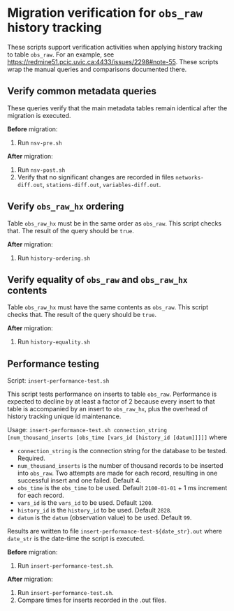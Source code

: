 # Migration verification for `obs_raw` history tracking

These scripts support verification activities when applying history tracking to table
`obs_raw`. For an example, see https://redmine51.pcic.uvic.ca:4433/issues/2298#note-55.
These scripts wrap the manual queries and comparisons documented there.

## Verify common metadata queries

These queries verify that the main metadata tables remain identical after the
migration is executed.

**Before** migration:
1. Run `nsv-pre.sh`

**After** migration:
1. Run `nsv-post.sh`
2. Verify that no significant changes are recorded in files `networks-diff.out`,
   `stations-diff.out`, `variables-diff.out`.

## Verify `obs_raw_hx` ordering

Table `obs_raw_hx` must be in the same order as `obs_raw`. This script checks that. 
The result of the query should be `true`.

**After** migration:
1. Run `history-ordering.sh`

## Verify equality of `obs_raw` and `obs_raw_hx` contents

Table `obs_raw_hx` must have the same contents as `obs_raw`. This script checks that.
The result of the query should be `true`.

**After** migration:
1. Run `history-equality.sh`

## Performance testing

Script: `insert-performance-test.sh`

This script tests performance on inserts to table `obs_raw`. Performance is expected
to decline by at least a factor of 2 because every insert to that table is accompanied
by an insert to `obs_raw_hx`, plus the overhead of history tracking unique id maintenance.

Usage: `insert-performance-test.sh connection_string [num_thousand_inserts [obs_time [vars_id [history_id [datum]]]]]`
where
- `connection_string` is the connection string for the database to be tested. Required.
- `num_thousand_inserts` is the number of thousand records to be inserted into 
  `obs_raw`. Two attempts are made for each record, resulting in one successful insert 
  and one failed. Default 4.
- `obs_time` is the `obs_time` to be used. Default `2100-01-01` + 1 ms increment for 
  each record.
- `vars_id` is the `vars_id` to be used. Default `1200`.
- `history_id` is the `history_id` to be used. Default `2828`.
- `datum` is the `datum` (observation value) to be used. Default `99`.

Results are written to file `insert-performance-test-${date_str}.out` where `date_str` 
is the date-time the script is executed.

**Before** migration:
1. Run `insert-performance-test.sh`.

**After** migration:
1. Run `insert-performance-test.sh`.
2. Compare times for inserts recorded in the .out files.

